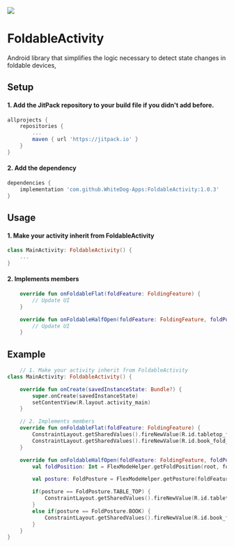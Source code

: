 [![](https://jitpack.io/v/WhiteDog-Apps/FoldableActivity.svg)](https://jitpack.io/#WhiteDog-Apps/FoldableActivity)

# FoldableActivity
Android library that simplifies the logic necessary to detect state changes in foldable devices,

## Setup
#### 1. Add the JitPack repository to your build file if you didn't add before.
```gradle
allprojects {
    repositories {
        ...
        maven { url 'https://jitpack.io' }
    }
}
```

#### 2. Add the dependency
```gradle
dependencies {
    implementation 'com.github.WhiteDog-Apps:FoldableActivity:1.0.3'
}
```

## Usage
#### 1.  Make your activity inherit from FoldableActivity
```kotlin
class MainActivity: FoldableActivity() {
    ...
}
```

#### 2.  Implements members
```kotlin
    override fun onFoldableFlat(foldFeature: FoldingFeature) {
        // Update UI
    }

    override fun onFoldableHalfOpen(foldFeature: FoldingFeature, foldPosture: FoldPosture) {
        // Update UI
    }
```

## Example
```kotlin
    // 1. Make your activity inherit from FoldableActivity
class MainActivity: FoldableActivity() {

    override fun onCreate(savedInstanceState: Bundle?) {
        super.onCreate(savedInstanceState)
        setContentView(R.layout.activity_main)
    }

    // 2. Implements members
    override fun onFoldableFlat(foldFeature: FoldingFeature) {
        ConstraintLayout.getSharedValues().fireNewValue(R.id.tabletop_fold_guide, 0)
        ConstraintLayout.getSharedValues().fireNewValue(R.id.book_fold_guide, 0)
    }

    override fun onFoldableHalfOpen(foldFeature: FoldingFeature, foldPosture: FoldPosture) {
        val foldPosition: Int = FlexModeHelper.getFoldPosition(root, foldFeature)

        val posture: FoldPosture = FlexModeHelper.getPosture(foldFeature)

        if(posture == FoldPosture.TABLE_TOP) {
            ConstraintLayout.getSharedValues().fireNewValue(R.id.tabletop_fold_guide, foldPosition)
        }
        else if(posture == FoldPosture.BOOK) {
            ConstraintLayout.getSharedValues().fireNewValue(R.id.book_fold_guide, foldPosition)
        }
    }
}
```
